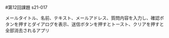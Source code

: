 #第12回課題
s21-017
<p>メールタイトル、名前、テキスト、メールアドレス、質問内容を入力し、確認ボタンを押すとダイアログを表示、送信ボタンを押すとトースト、クリアを押すと全部消去されるアプリ</p>
